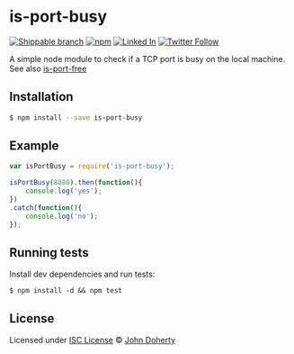 # is-port-busy

[![Shippable branch](https://img.shields.io/shippable/5818b23cffe90f0e00ac83de/master.svg)](https://app.shippable.com/projects/5818b23cffe90f0e00ac83de) [![npm](https://img.shields.io/npm/dt/is-port-busy.svg)](https://www.npmjs.com/package/is-port-busy) [![Linked In](https://img.shields.io/badge/Linked-In-blue.svg)](https://www.linkedin.com/in/john-i-doherty) [![Twitter Follow](https://img.shields.io/twitter/follow/mrJohnDoherty.svg?style=social&label=Twitter&style=plastic)](https://twitter.com/mrJohnDoherty)

A simple node module to check if a TCP port is busy on the local machine. See also [is-port-free](https://www.npmjs.com/package/is-port-free)

## Installation

```bash
$ npm install --save is-port-busy
```

## Example

```js
var isPortBusy = require('is-port-busy');

isPortBusy(8080).then(function(){
    console.log('yes');
})
.catch(function(){
    console.log('no');
});
```

## Running tests

Install dev dependencies and run tests:

```
$ npm install -d && npm test
```

## License

Licensed under [ISC License](LICENSE) &copy; [John Doherty](http://www.johndoherty.info)